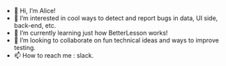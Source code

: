 - 👋 Hi, I’m Alice!
- 👀 I’m interested in cool ways to detect and report bugs in data, UI side, back-end, etc. 
- 🌱 I’m currently learning just how BetterLesson works!
- 💞️ I’m looking to collaborate on fun technical ideas and ways to improve testing. 
- 📫 How to reach me : slack.

<!---
alicelaibl/alicelaibl is a ✨ special ✨ repository because its `README.md` (this file) appears on your GitHub profile.
You can click the Preview link to take a look at your changes.
--->
